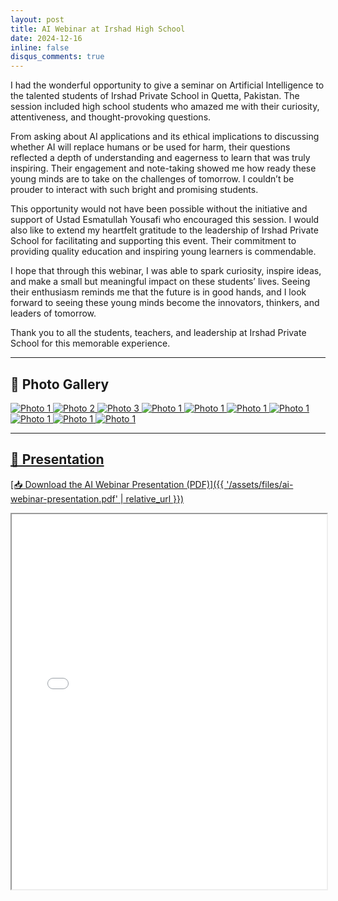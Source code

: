 ```yaml
---
layout: post
title: AI Webinar at Irshad High School
date: 2024-12-16
inline: false
disqus_comments: true
---
```


I had the wonderful opportunity to give a seminar on Artificial Intelligence to the talented students of Irshad Private School in Quetta, Pakistan. The session included high school students who amazed me with their curiosity, attentiveness, and thought-provoking questions.

From asking about AI applications and its ethical implications to discussing whether AI will replace humans or be used for harm, their questions reflected a depth of understanding and eagerness to learn that was truly inspiring. Their engagement and note-taking showed me how ready these young minds are to take on the challenges of tomorrow. I couldn’t be prouder to interact with such bright and promising students.

This opportunity would not have been possible without the initiative and support of Ustad Esmatullah Yousafi who encouraged this session. I would also like to extend my heartfelt gratitude to the leadership of Irshad Private School for facilitating and supporting this event. Their commitment to providing quality education and inspiring young learners is commendable.

I hope that through this webinar, I was able to spark curiosity, inspire ideas, and make a small but meaningful impact on these students’ lives. Seeing their enthusiasm reminds me that the future is in good hands, and I look forward to seeing these young minds become the innovators, thinkers, and leaders of tomorrow.

Thank you to all the students, teachers, and leadership at Irshad Private School for this memorable experience.

---

## 📸 Photo Gallery
<div class="gallery">
  <a href="{{ '/assets/img/ai-webinar-irshad/pic1.jpg' | relative_url }}" data-lightbox="gallery" data-title="Photo 1">
    <img src="{{ '/assets/img/ai-webinar-irshad/pic1.jpg' | relative_url }}" alt="Photo 1">
  </a>
  <a href="{{ '/assets/img/ai-webinar-irshad/pic2.jpg' | relative_url }}" data-lightbox="gallery" data-title="Photo 2">
    <img src="{{ '/assets/img/ai-webinar-irshad/pic2.jpg' | relative_url }}" alt="Photo 2">
  </a>
  <a href="{{ '/assets/img/ai-webinar-irshad/pic3.jpg' | relative_url }}" data-lightbox="gallery" data-title="Photo 3">
    <img src="{{ '/assets/img/ai-webinar-irshad/pic3.jpg' | relative_url }}" alt="Photo 3">
  </a>
  <a href="{{ '/assets/img/ai-webinar-irshad/pic4.jpg' | relative_url }}" data-lightbox="gallery" data-title="Photo 1">
    <img src="{{ '/assets/img/ai-webinar-irshad/pic4.jpg' | relative_url }}" alt="Photo 1">
  </a>
  <a href="{{ '/assets/img/ai-webinar-irshad/pic5.jpg' | relative_url }}" data-lightbox="gallery" data-title="Photo 1">
    <img src="{{ '/assets/img/ai-webinar-irshad/pic6.jpg' | relative_url }}" alt="Photo 1">
  </a>
  <a href="{{ '/assets/img/ai-webinar-irshad/pic7.jpg' | relative_url }}" data-lightbox="gallery" data-title="Photo 1">
    <img src="{{ '/assets/img/ai-webinar-irshad/pic7.jpg' | relative_url }}" alt="Photo 1">
  </a>
  <a href="{{ '/assets/img/ai-webinar-irshad/pic8.jpg' | relative_url }}" data-lightbox="gallery" data-title="Photo 1">
    <img src="{{ '/assets/img/ai-webinar-irshad/pic8.jpg' | relative_url }}" alt="Photo 1">
  </a>
  <a href="{{ '/assets/img/ai-webinar-irshad/pic9.jpg' | relative_url }}" data-lightbox="gallery" data-title="Photo 1">
    <img src="{{ '/assets/img/ai-webinar-irshad/pic9.jpg' | relative_url }}" alt="Photo 1">
  </a>
  <a href="{{ '/assets/img/ai-webinar-irshad/pic10.jpg' | relative_url }}" data-lightbox="gallery" data-title="Photo 1">
    <img src="{{ '/assets/img/ai-webinar-irshad/pic10.jpg' | relative_url }}" alt="Photo 1">
  </a>
  <a href="{{ '/assets/img/ai-webinar-irshad/pic11.jpg' | relative_url }}" data-lightbox="gallery" data-title="Photo 1">
    <img src="{{ '/assets/img/ai-webinar-irshad/pic11.jpg' | relative_url }}" alt="Photo 1">
</div>

---

## 📄 Presentation
[📥 Download the AI Webinar Presentation (PDF)]({{ '/assets/files/ai-webinar-presentation.pdf' | relative_url }})

<iframe src="{{ '/assets/pdf/ai_webinar.pdf' | relative_url }}" width="100%" height="600px">
  This browser does not support PDFs. Please download the PDF to view it: 
  <a href="{{ '/assets/pdf/ai_webinar.pdf' | relative_url }}">Download PDF</a>.
</iframe>